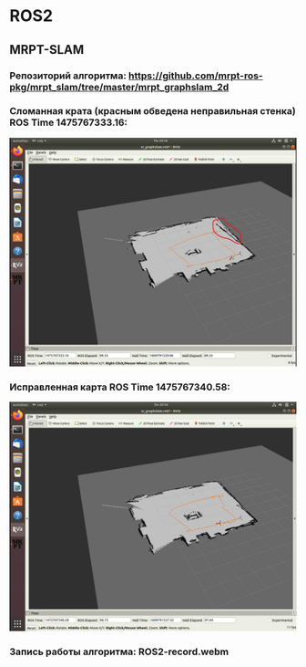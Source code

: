 # ROS2
## MRPT-SLAM
### Репозиторий алгоритма: https://github.com/mrpt-ros-pkg/mrpt_slam/tree/master/mrpt_graphslam_2d
### Сломанная крата (красным обведена неправильная стенка) ROS Time 1475767333.16:
![Screenshot](/wrongMap.png)
### Исправленная карта ROS Time 1475767340.58:
![Screenshot](/goodMap.png)
### Запись работы алгоритма: ROS2-record.webm
